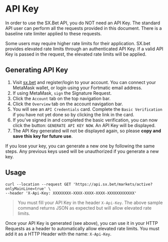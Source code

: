 # API Key

In order to use the SX.Bet API, you do NOT need an API Key. The standard API user can perform all the requests provided in this document. There is a baseline rate limiter applied to these requests.

Some users may require higher rate limits for their application. SX.bet provides elevated rate limits through an authenticated API Key. If a valid API Key is passed in the request, the elevated rate limits will be applied.

## Generating API Key

1. Visit <a href='https://sx.bet'>sx.bet</a> and register/login to your account. You can connect your MetaMask wallet, or login using your Fortmatic email address.
2. If using MetaMask, `sign` the Signature Request.
3. Click the `Account` tab on the top navigation bar.
4. Click the `Overview` tab on the account navigation bar.
5. You will see an `API Credentials` card. Complete the `Basic Verification` if you have not yet done so by clicking the link in the card.
6. If you've signed in and completed the basic verification, you can now click the button: `GENERATE API KEY NOW`. An API Key will be displayed.
7. The API Key generated will not be displayed again, so please <b>copy and save this key for future use</b>.

<aside class="notice">
If you lose your key, you can generate a new one by following the same steps. Any previous keys used will be unauthorized if you generate a new key.
</aside>

## Usage

```shell
curl --location --request GET 'https://api.sx.bet/markets/active?onlyMainLine=true' \
--header 'X-Api-Key: XXXXXXXX-XXXX-XXXX-XXXX-XXXXXXXXXXXX'
```

> You must fill your API Key in the header `X-Api-Key`. The above sample command returns JSON as expected but will allow elevated rate limits.

Once your API Key is generated (see above), you can use it in your HTTP Requests as a header to automatically allow elevated rate limits. You must add it as a HTTP Header with the name: `X-Api-Key`.

